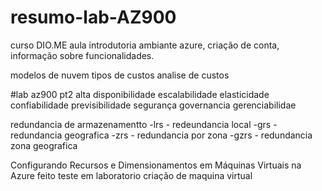 # resumo-lab-AZ900
curso DIO.ME
aula introdutoria ambiante azure,
criação de conta, informação sobre funcionalidades.

modelos de nuvem
tipos de custos 
analise de custos

#lab az900 pt2
alta disponibilidade
escalabilidade
elasticidade
confiabilidade
previsibilidade
segurança
governancia
gerenciabilidae

redundancia de armazenamentto
-lrs - redeundancia local
-grs - redundancia geografica
-zrs - redundancia por zona
-gzrs - redundancia zona geografica

Configurando Recursos e Dimensionamentos em Máquinas Virtuais na Azure
feito teste em laboratorio
criação de maquina virtual

